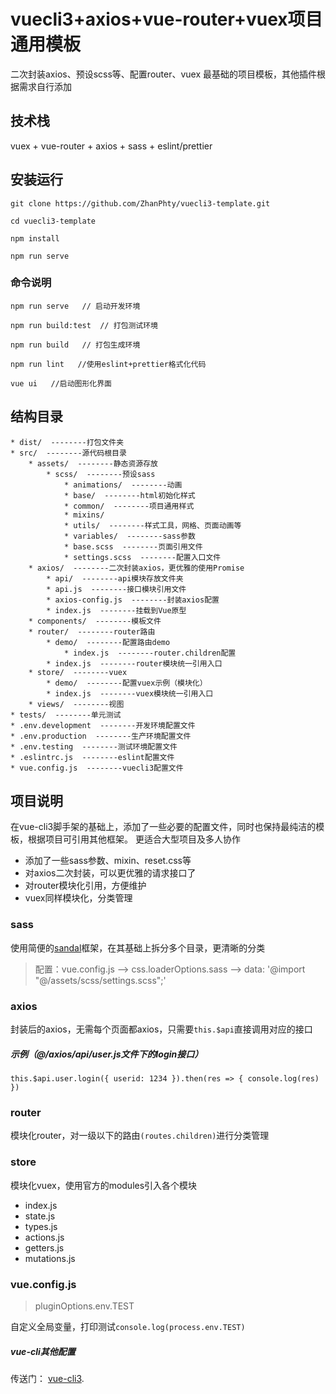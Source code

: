 # vuecli3+axios+vue-router+vuex项目通用模板
二次封装axios、预设scss等、配置router、vuex
最基础的项目模板，其他插件根据需求自行添加

## 技术栈
vuex + vue-router + axios + sass + eslint/prettier

## 安装运行
```
git clone https://github.com/ZhanPhty/vuecli3-template.git

cd vuecli3-template

npm install

npm run serve
```

### 命令说明
```
npm run serve   // 启动开发环境

npm run build:test  // 打包测试环境

npm run build   // 打包生成环境

npm run lint   //使用eslint+prettier格式化代码

vue ui   //启动图形化界面
```

## 结构目录

```* public/
* dist/  --------打包文件夹
* src/  --------源代码根目录
    * assets/  --------静态资源存放
        * scss/  --------预设sass
            * animations/  --------动画
            * base/  --------html初始化样式
            * common/  --------项目通用样式
            * mixins/
            * utils/  --------样式工具，网格、页面动画等
            * variables/  --------sass参数
            * base.scss  --------页面引用文件
            * settings.scss  --------配置入口文件
    * axios/  --------二次封装axios，更优雅的使用Promise
        * api/  --------api模块存放文件夹
        * api.js  --------接口模块引用文件
        * axios-config.js  --------封装axios配置
        * index.js  --------挂载到Vue原型
    * components/  --------模板文件
    * router/  --------router路由
        * demo/  --------配置路由demo
            * index.js  --------router.children配置
        * index.js  --------router模块统一引用入口
    * store/  --------vuex
        * demo/  --------配置vuex示例（模块化）
        * index.js  --------vuex模块统一引用入口
    * views/  --------视图
* tests/  --------单元测试
* .env.development  --------开发环境配置文件
* .env.production  --------生产环境配置文件
* .env.testing  --------测试环境配置文件
* .eslintrc.js  --------eslint配置文件
* vue.config.js  --------vuecli3配置文件
```
## 项目说明
在vue-cli3脚手架的基础上，添加了一些必要的配置文件，同时也保持最纯洁的模板，根据项目可引用其他框架。
更适合大型项目及多人协作
* 添加了一些sass参数、mixin、reset.css等
* 对axios二次封装，可以更优雅的请求接口了
* 对router模块化引用，方便维护
* vuex同样模块化，分类管理


### sass
使用简便的[sandal](http://marvin1023.github.io/sandal/)框架，在其基础上拆分多个目录，更清晰的分类
> 配置：vue.config.js  --> css.loaderOptions.sass  --> data: '@import "@/assets/scss/settings.scss";'


### axios
封装后的axios，无需每个页面都axios，只需要`this.$api`直接调用对应的接口
##### 示例（@/axios/api/user.js文件下的login接口）
`this.$api.user.login({
   userid: 1234
}).then(res => {
   console.log(res)
})`


### router
模块化router，对一级以下的路由`(routes.children)`进行分类管理


### store
模块化vuex，使用官方的modules引入各个模块
* index.js
* state.js
* types.js
* actions.js
* getters.js
* mutations.js


### vue.config.js
> pluginOptions.env.TEST

自定义全局变量，打印测试`console.log(process.env.TEST)`


##### vue-cli其他配置
传送门： [vue-cli3](https://cli.vuejs.org/zh/).
